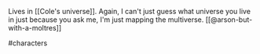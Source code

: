 Lives in [[Cole's universe]]. Again, I can't just guess what universe you live in just because you ask me, I'm just mapping the multiverse. [[@arson-but-with-a-moltres]]

#characters 
